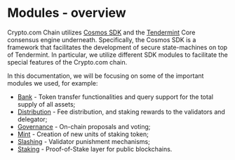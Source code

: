 # Modules - overview


Crypto.com Chain utilizes [Cosmos SDK](https://cosmos.network/sdk) and the [Tendermint](https://tendermint.com/) Core consensus engine underneath. Specifically, the Cosmos SDK is a framework that facilitates the development of secure state-machines on top of Tendermint. In particular, we utilize different SDK modules to facilitate the special features of the Crypto.com chain. 

In this documentation, we will be focusing on some of the important modules we used, for example:

- [Bank](./module_bank) - Token transfer functionalities and query support for the total supply of all assets; 
- [Distribution](./module_module_distribution) - Fee distribution, and staking rewards to the validators and delegator; 
- [Governance](./module_gov) - On-chain proposals and voting;
- [Mint](./module_mint) - Creation of new units of staking token;
- [Slashing](./module_slashing) - Validator punishment mechanisms;
- [Staking](./module_staking) - Proof-of-Stake layer for public blockchains.